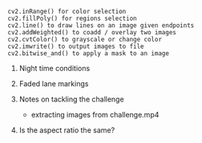 ```
cv2.inRange() for color selection
cv2.fillPoly() for regions selection
cv2.line() to draw lines on an image given endpoints
cv2.addWeighted() to coadd / overlay two images
cv2.cvtColor() to grayscale or change color
cv2.imwrite() to output images to file
cv2.bitwise_and() to apply a mask to an image
```

1. Night time conditions
2. Faded lane markings
3. Notes on tackling the challenge
   - extracting images from challenge.mp4
   
4. Is the aspect ratio the same?